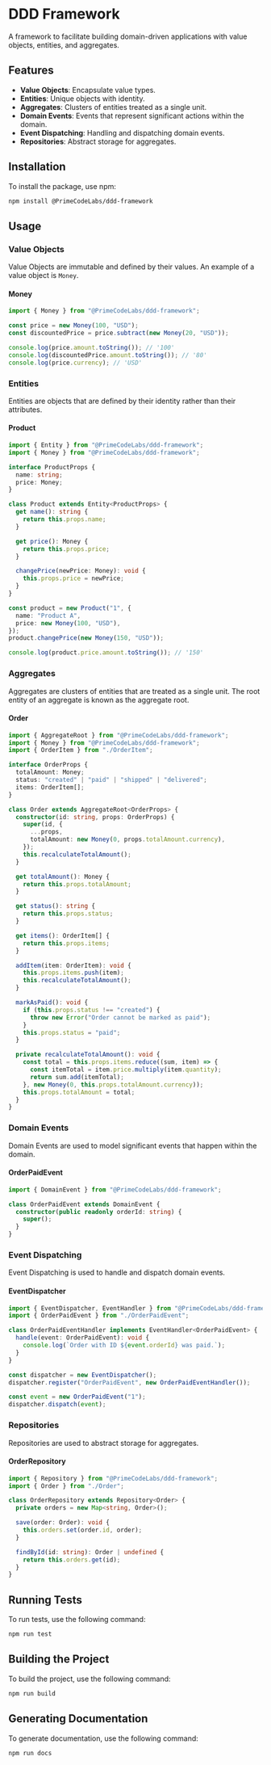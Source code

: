 # DDD Framework

A framework to facilitate building domain-driven applications with value objects, entities, and aggregates.

## Features

- **Value Objects**: Encapsulate value types.
- **Entities**: Unique objects with identity.
- **Aggregates**: Clusters of entities treated as a single unit.
- **Domain Events**: Events that represent significant actions within the domain.
- **Event Dispatching**: Handling and dispatching domain events.
- **Repositories**: Abstract storage for aggregates.

## Installation

To install the package, use npm:

```sh
npm install @PrimeCodeLabs/ddd-framework
```

## Usage

### Value Objects

Value Objects are immutable and defined by their values. An example of a value object is `Money`.

#### Money

```typescript
import { Money } from "@PrimeCodeLabs/ddd-framework";

const price = new Money(100, "USD");
const discountedPrice = price.subtract(new Money(20, "USD"));

console.log(price.amount.toString()); // '100'
console.log(discountedPrice.amount.toString()); // '80'
console.log(price.currency); // 'USD'
```

### Entities

Entities are objects that are defined by their identity rather than their attributes.

#### Product

```typescript
import { Entity } from "@PrimeCodeLabs/ddd-framework";
import { Money } from "@PrimeCodeLabs/ddd-framework";

interface ProductProps {
  name: string;
  price: Money;
}

class Product extends Entity<ProductProps> {
  get name(): string {
    return this.props.name;
  }

  get price(): Money {
    return this.props.price;
  }

  changePrice(newPrice: Money): void {
    this.props.price = newPrice;
  }
}

const product = new Product("1", {
  name: "Product A",
  price: new Money(100, "USD"),
});
product.changePrice(new Money(150, "USD"));

console.log(product.price.amount.toString()); // '150'
```

### Aggregates

Aggregates are clusters of entities that are treated as a single unit. The root entity of an aggregate is known as the aggregate root.

#### Order

```typescript
import { AggregateRoot } from "@PrimeCodeLabs/ddd-framework";
import { Money } from "@PrimeCodeLabs/ddd-framework";
import { OrderItem } from "./OrderItem";

interface OrderProps {
  totalAmount: Money;
  status: "created" | "paid" | "shipped" | "delivered";
  items: OrderItem[];
}

class Order extends AggregateRoot<OrderProps> {
  constructor(id: string, props: OrderProps) {
    super(id, {
      ...props,
      totalAmount: new Money(0, props.totalAmount.currency),
    });
    this.recalculateTotalAmount();
  }

  get totalAmount(): Money {
    return this.props.totalAmount;
  }

  get status(): string {
    return this.props.status;
  }

  get items(): OrderItem[] {
    return this.props.items;
  }

  addItem(item: OrderItem): void {
    this.props.items.push(item);
    this.recalculateTotalAmount();
  }

  markAsPaid(): void {
    if (this.props.status !== "created") {
      throw new Error("Order cannot be marked as paid");
    }
    this.props.status = "paid";
  }

  private recalculateTotalAmount(): void {
    const total = this.props.items.reduce((sum, item) => {
      const itemTotal = item.price.multiply(item.quantity);
      return sum.add(itemTotal);
    }, new Money(0, this.props.totalAmount.currency));
    this.props.totalAmount = total;
  }
}
```

### Domain Events

Domain Events are used to model significant events that happen within the domain.

#### OrderPaidEvent

```typescript
import { DomainEvent } from "@PrimeCodeLabs/ddd-framework";

class OrderPaidEvent extends DomainEvent {
  constructor(public readonly orderId: string) {
    super();
  }
}
```

### Event Dispatching

Event Dispatching is used to handle and dispatch domain events.

#### EventDispatcher

```typescript
import { EventDispatcher, EventHandler } from "@PrimeCodeLabs/ddd-framework";
import { OrderPaidEvent } from "./OrderPaidEvent";

class OrderPaidEventHandler implements EventHandler<OrderPaidEvent> {
  handle(event: OrderPaidEvent): void {
    console.log(`Order with ID ${event.orderId} was paid.`);
  }
}

const dispatcher = new EventDispatcher();
dispatcher.register("OrderPaidEvent", new OrderPaidEventHandler());

const event = new OrderPaidEvent("1");
dispatcher.dispatch(event);
```

### Repositories

Repositories are used to abstract storage for aggregates.

#### OrderRepository

```typescript
import { Repository } from "@PrimeCodeLabs/ddd-framework";
import { Order } from "./Order";

class OrderRepository extends Repository<Order> {
  private orders = new Map<string, Order>();

  save(order: Order): void {
    this.orders.set(order.id, order);
  }

  findById(id: string): Order | undefined {
    return this.orders.get(id);
  }
}
```

## Running Tests

To run tests, use the following command:

```sh
npm run test
```

## Building the Project

To build the project, use the following command:

```sh
npm run build
```

## Generating Documentation

To generate documentation, use the following command:

```sh
npm run docs
```
